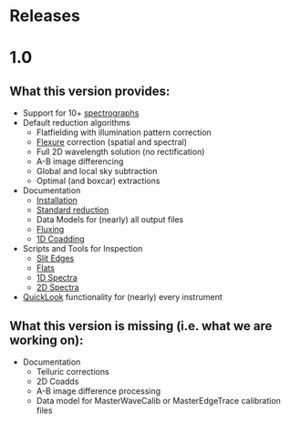 # Releases

# 1.0

## What this version provides:

* Support for 10+ [spectrographs](https://pypeit.readthedocs.io/en/latest/spectrographs.html)
* Default reduction algorithms
  * Flatfielding with illumination pattern correction
  * [Flexure](https://pypeit.readthedocs.io/en/latest/flexure.html) correction (spatial and spectral)
  * Full 2D wavelength solution (no rectification)
  * A-B image differencing
  * Global and local sky subtraction
  * Optimal (and boxcar) extractions
* Documentation 
  * [Installation](https://pypeit.readthedocs.io/en/latest/installing.html)
  * [Standard reduction](https://pypeit.readthedocs.io/en/latest/cookbook.html)
  * Data Models for (nearly) all output files
  * [Fluxing](https://pypeit.readthedocs.io/en/latest/fluxing.html)
  * [1D Coadding](https://pypeit.readthedocs.io/en/latest/coadd1d.html)
* Scripts and Tools for Inspection
  * [Slit Edges](https://pypeit.readthedocs.io/en/latest/master_edges.html#pypeit-chk-edges)
  * [Flats](https://pypeit.readthedocs.io/en/latest/master_flat.html)
  * [1D Spectra](https://pypeit.readthedocs.io/en/latest/out_spec1D.html#pypeit-1dspec)
  * [2D Spectra](https://pypeit.readthedocs.io/en/latest/out_spec2D.html#pypeit-2dspec)
* [QuickLook](https://pypeit.readthedocs.io/en/latest/quicklook.html) functionality for (nearly) every instrument

## What this version is missing (i.e. what we are working on):

* Documentation
  * Telluric corrections
  * 2D Coadds
  * A-B image difference processing
  * Data model for MasterWaveCalib or MasterEdgeTrace calibration files

